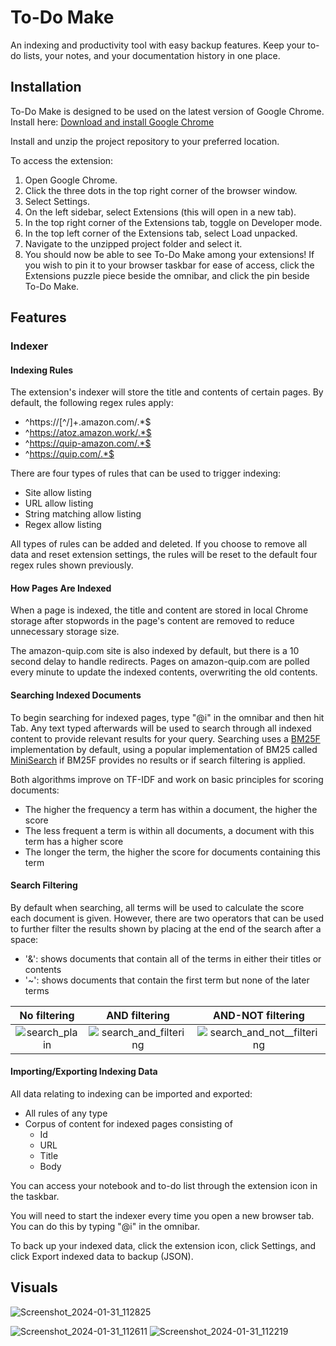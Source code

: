 # To-Do Make
An indexing and productivity tool with easy backup features. Keep your to-do lists, your notes, and your documentation history in one place.

## Installation
To-Do Make is designed to be used on the latest version of Google Chrome. Install here: <a href="https://support.google.com/chrome/answer/95346?hl=en-GB&co=GENIE.Platform%3DDesktop#zippy=">Download and install Google Chrome</a>

Install and unzip the project repository to your preferred location.

To access the extension:
1. Open Google Chrome.
2. Click the three dots in the top right corner of the browser window.
3. Select Settings.
4. On the left sidebar, select Extensions (this will open in a new tab).
5. In the top right corner of the Extensions tab, toggle on Developer mode.
6. In the top left corner of the Extensions tab, select Load unpacked.
7. Navigate to the unzipped project folder and select it.
8. You should now be able to see To-Do Make among your extensions! If you wish to pin it to your browser taskbar for ease of access, click the Extensions puzzle piece beside the omnibar, and click the pin beside To-Do Make.

## Features

### Indexer

#### Indexing Rules

The extension's indexer will store the title and contents of certain pages. By default, the following regex rules apply:
- ^https://[^/]+.amazon.com/.*$
- ^https://atoz.amazon.work/.*$
- ^https://quip-amazon.com/.*$
- ^https://quip.com/.*$

There are four types of rules that can be used to trigger indexing:
- Site allow listing
- URL allow listing
- String matching allow listing
- Regex allow listing

All types of rules can be added and deleted. If you choose to remove all data and reset extension settings, the rules will be reset to the default four regex rules shown previously.

#### How Pages Are Indexed

When a page is indexed, the title and content are stored in local Chrome storage after stopwords in the page's content are removed to reduce unnecessary storage size.

The amazon-quip.com site is also indexed by default, but there is a 10 second delay to handle redirects. Pages on amazon-quip.com are polled every minute to update the indexed contents, overwriting the old contents.

#### Searching Indexed Documents

To begin searching for indexed pages, type "@i" in the omnibar and then hit Tab. Any text typed afterwards will be used to search through all indexed content to provide relevant results for your query. Searching uses a [BM25F](https://github.com/winkjs/wink-bm25-text-search) implementation by default, using a popular implementation of BM25 called [MiniSearch](https://github.com/lucaong/minisearch/blob/master/DESIGN_DOCUMENT.md) if BM25F provides no results or if search filtering is applied.

Both algorithms improve on TF-IDF and work on basic principles for scoring documents:
- The higher the frequency a term has within a document, the higher the score
- The less frequent a term is within all documents, a document with this term has a higher score
- The longer the term, the higher the score for documents containing this term

#### Search Filtering

By default when searching, all terms will be used to calculate the score each document is given. However, there are two operators that can be used to further filter the results shown by placing at the end of the search after a space:
- '&': shows documents that contain all of the terms in either their titles or contents
- '~': shows documents that contain the first term but none of the later terms

No filtering               |  AND filtering            |  AND-NOT filtering
:-------------------------:|:-------------------------:|:-------------------------:
![search_plain](-/blob/main/uploads/indexer/search_plain.png)  |  ![search_and_filtering](-/blob/main/uploads/indexer/search_and_filtering.png)  |  ![search_and_not__filtering](-/blob/main/uploads/indexer/search_and_not_filtering.png)

#### Importing/Exporting Indexing Data

All data relating to indexing can be imported and exported:
- All rules of any type
- Corpus of content for indexed pages consisting of
    - Id
    - URL
    - Title
    - Body

You can access your notebook and to-do list through the extension icon in the taskbar.

You will need to start the indexer every time you open a new browser tab. You can do this by typing "@i" in the omnibar.

To back up your indexed data, click the extension icon, click Settings, and click Export indexed data to backup (JSON).



## Visuals
![Screenshot_2024-01-31_112825](/uploads/5526daa146a580834e543d4107ea97ed/Screenshot_2024-01-31_112825.png)

![Screenshot_2024-01-31_112611](/uploads/0347234f7e7507a37851b03f27e71f97/Screenshot_2024-01-31_112611.png) ![Screenshot_2024-01-31_112219](/uploads/f1c2acda686f8d0a21a25ae4fef7dd9f/Screenshot_2024-01-31_112219.png)


